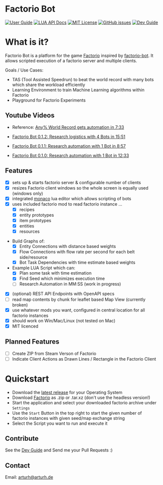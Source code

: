 # Factorio Bot

[![User Guide](https://img.shields.io/badge/user-guide-green)](https://arturh85.github.io/factorio-bot-tauri/userguide/)
[![LUA API Docs](https://img.shields.io/badge/lua-apidocs-blue)](https://arturh85.github.io/factorio-bot-tauri/lua/)
[![MIT License](https://img.shields.io/github/license/arturh85/factorio-bot-tauri)](https://github.com/arturh85/factorio-bot-tauri/blob/master/LICENSE.txt)
[![GitHub issues](https://img.shields.io/github/issues/arturh85/factorio-bot-tauri)](https://github.com/arturh85/factorio-bot-tauri/issues)
[![Dev Guide](https://img.shields.io/badge/dev-guide-red)](https://arturh85.github.io/factorio-bot-tauri/devguide/)

# What is it?

Factorio Bot is a platform for the game
[Factorio](https://www.factorio.com) inspired by [factorio-bot](https://github.com/Windfisch/factorio-bot/). It allows scripted execution of a factorio server and multiple clients. 

Goals / Use Cases:
- TAS (Tool Assisted Speedrun) to beat the world record with many bots which share the workload efficiently
- Learning Environment to train Machine Learning algorithms within Factorio
- Playground for Factorio Experiments

## Youtube Videos

- Reference: [Any% World Record gets automation in 7:33](https://www.youtube.com/watch?v=rHvaZMdjnLE&t=455)

- [Factorio Bot 0.1.2: Research logistics with 4 Bots in 15:51](https://youtu.be/iFhcyjfcjx8)
- [Factorio Bot 0.1.1: Research automation with 1 Bot in 8:57](https://youtu.be/1vbWWiSV6Sw)
- [Factorio Bot 0.1.0: Research automation with 1 Bot in 12:33](https://youtu.be/6KXYuVDRZ-I)

## Features
- [x] sets up & starts factorio server & configurable number of clients
- [x] resizes Factorio client windows so the whole screen is equally used (windows only)
- [x] integrated [monaco](https://microsoft.github.io/monaco-editor/) lua editor which allows scripting of bots 
- [x] uses included factorio mod to read factorio instance ...
  - [x] recipes
  - [x] entity prototypes
  - [x] item prototypes
  - [x] entities
  - [x] resources
- Build Graphs of:
  - [x] Entity Connections with distance based weights
  - [x] Flow Connections with flow rate per second for each belt side/resource
  - [x] Bot Task Dependencies with time estimate based weights
- Example LUA Script which can:
  - [x] Plan some task with time estimation
  - [x] Find Seed which minimizes execution time
  - [ ] Research Automation in MM:SS (work in progress)
- [x] (optional) REST API Endpoints with OpenAPI specs
- [ ] read map contents by chunk for leaflet based Map View (currently broken)
- [x] use whatever mods you want, configured in central location for all factorio instances
- [x] should work on Win/Mac/Linux (not tested on Mac)
- [x] MIT licenced

## Planned Features
- [ ] Create ZIP from Steam Verson of Factorio
- [ ] Indicate Client Actions as Drawn Lines / Rectangle in the Factorio Client

# Quickstart

- Download the [latest release](https://github.com/arturh85/factorio-bot-tauri/releases) for your Operating System
- Download [Factorio](https://www.factorio.com) as .zip or .tar.xz (don't use the headless version!)
- Start the application and select your downloaded factorio archive under `Settings`
- Use the `Start` Button in the top right to start the given number of factorio instances with given seed/map exchange string
- Select the Script you want to run and execute it

## Contribute

See the [Dev Guide](https://arturh85.github.io/factorio-bot-tauri/devguide/) and Send me your Pull Requests :)

## Contact

Email: [arturh@arturh.de](mailto:arturh@arturh.de)
